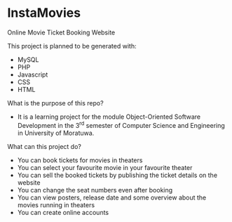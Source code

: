 # InstaMovies
Online Movie Ticket Booking Website

This project is planned to be generated with:
* MySQL
* PHP
* Javascript
* CSS
* HTML

What is the purpose of this repo?
- It is a learning project for the module Object-Oriented Software Development in the 3<sup>rd</sup> semester of Computer Science and Engineering in University of Moratuwa.

What can this project do?
- You can book tickets for movies in theaters
- You can select your favourite movie in your favourite theater
- You can sell the booked tickets by publishing the ticket details on the website
- You can change the seat numbers even after booking
- You can view posters, release date and some overview about the movies running in theaters
- You can create online accounts

